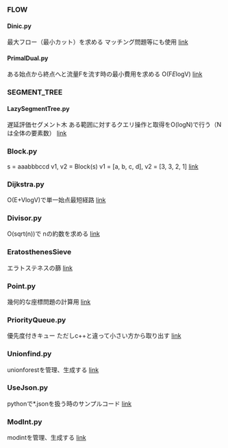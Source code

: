 ### FLOW
#### Dinic.py
最大フロー（最小カット）を求める
マッチング問題等にも使用
[link](./Dinic.py)


#### PrimalDual.py
ある始点から終点へと流量Fを流す時の最小費用を求める
O(F*E*logV)
[link](./PrimalDual.py)

### SEGMENT_TREE
#### LazySegmentTree.py
遅延評価セグメント木
ある範囲に対するクエリ操作と取得をO(logN)で行う（Nは全体の要素数）
[link](./LazySegmentTree.py)

### Block.py
s = aaabbbccd
v1, v2 = Block(s)
v1 = [a, b, c, d], v2 = [3, 3, 2, 1]
[link](./Block.py)

### Dijkstra.py
O(E+VlogV)で単一始点最短経路
[link](./Dijkstra.py)

### Divisor.py
O(sqrt(n))で nの約数を求める
[link](./Divisor.py)

### EratosthenesSieve
エラトステネスの篩
[link](./EratosthenesSieve.py)

### Point.py
幾何的な座標問題の計算用
[link](./Point.py)

### PriorityQueue.py
優先度付きキュー
ただしc++と違って小さい方から取り出す
[link](./PriorityQueue.py)

### Unionfind.py
unionforestを管理、生成する
[link](./Unionfind.py)

### UseJson.py
pythonで*.jsonを扱う時のサンプルコード
[link](./UseJson.py)

### ModInt.py
modintを管理、生成する
[link](./ModInt.py)

